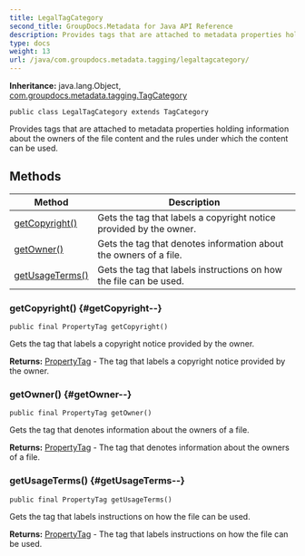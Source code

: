```yaml
---
title: LegalTagCategory
second_title: GroupDocs.Metadata for Java API Reference
description: Provides tags that are attached to metadata properties holding information about the owners of the file content  and the rules under which the content can be used.
type: docs
weight: 13
url: /java/com.groupdocs.metadata.tagging/legaltagcategory/
---
```

**Inheritance:**
java.lang.Object, [com.groupdocs.metadata.tagging.TagCategory](../../com.groupdocs.metadata.tagging/tagcategory)
```
public class LegalTagCategory extends TagCategory
```

Provides tags that are attached to metadata properties holding information about the owners of the file content and the rules under which the content can be used.
## Methods

| Method | Description |
| --- | --- |
| [getCopyright()](#getCopyright--) | Gets the tag that labels a copyright notice provided by the owner. |
| [getOwner()](#getOwner--) | Gets the tag that denotes information about the owners of a file. |
| [getUsageTerms()](#getUsageTerms--) | Gets the tag that labels instructions on how the file can be used. |
### getCopyright() {#getCopyright--}
```
public final PropertyTag getCopyright()
```


Gets the tag that labels a copyright notice provided by the owner.

**Returns:**
[PropertyTag](../../com.groupdocs.metadata.tagging/propertytag) - The tag that labels a copyright notice provided by the owner.
### getOwner() {#getOwner--}
```
public final PropertyTag getOwner()
```


Gets the tag that denotes information about the owners of a file.

**Returns:**
[PropertyTag](../../com.groupdocs.metadata.tagging/propertytag) - The tag that denotes information about the owners of a file.
### getUsageTerms() {#getUsageTerms--}
```
public final PropertyTag getUsageTerms()
```


Gets the tag that labels instructions on how the file can be used.

**Returns:**
[PropertyTag](../../com.groupdocs.metadata.tagging/propertytag) - The tag that labels instructions on how the file can be used.
